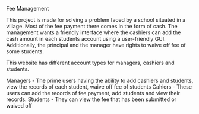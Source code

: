 Fee Management

This project is made for solving a problem faced by a school situated in a village. Most of the fee payment there comes in the form of cash.
The management wants a friendly interface where the cashiers can add the cash amount in each students account using a user-friendly GUI.
Additionally, the principal and the manager have rights to waive off fee of some students.

This website has different account types for managers, cashiers and students.

Managers - The prime users having the ability to add cashiers and students, view the records of each student, waive off fee of students
Cahiers - These users can add the records of fee payment, add students and view their records.
Students - They can view the fee that has been submitted or waived off
